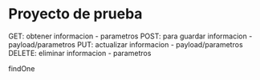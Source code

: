 # Proyecto de prueba

GET: obtener informacion - parametros
POST: para guardar informacion - payload/parametros
PUT: actualizar informacion - payload/parametros
DELETE: eliminar informacion - parametros

findOne